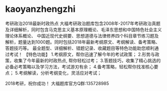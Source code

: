 # kaoyanzhengzhi
考研政治2018最新时政热点
大福考研政治题库包含2008年-2017年考研政治真题及详细解析，同时包含马克思主义基本原理概论、毛泽东思想和中国特色社会主义理论体系概论、 中国近现代史纲要、思想道德与法律修养四个科目章节练习题及解析，题量达到1000题。同时包括2018年最新考纲原文、考纲解读、备考策略、答题技巧等。
最全题型、详细解析、错题记录、收藏题目等特色功能助您顺利通过考试！
【特色功能】
1.考纲原文，帮你迅速了解今年的考试政策；
2.形势与政策，收集了今年最新的时政热点, 帮你轻松过考；
3.答题技巧，收集了精心挑选的必备必考策略以及学习方法，考试游刃有余；
4.备考策略，轻松帮你找准核心要点；
5.考纲解读，分析考纲变化，灵活应对考试；

2018考研，祝你成功！
大福题库官方Q群:135728985

